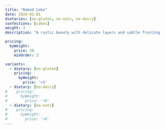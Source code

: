 ```yaml
---
title: "Naked Cake"
date: 2024-01-01
dietaries: [no-gluten, no-nuts, no-dairy]
confections: [cakes]
weight: 3
description: "A rustic beauty with delicate layers and subtle frosting, perfect for modern celebrations."

pricing:
  byWeight:
    price: 20
    minOrder: 3

variants:
  - dietary: [no-gluten]
    pricing:
      byWeight:
        price: '+3'
  - dietary: [no-dairy]
#    pricing:
#      byWeight:
#        price: '+0'
  - dietary: [no-nuts]
#    pricing:
#      byWeight:
#        price: '+0'
---
```


[//]: # (Additional details about the naked cake can go here as markdown content.)
